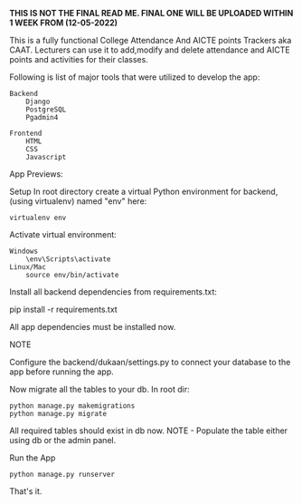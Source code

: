****THIS IS NOT THE FINAL READ ME. FINAL ONE WILL BE UPLOADED WITHIN 1 WEEK FROM (12-05-2022)****

This is a fully functional College Attendance And AICTE points Trackers aka CAAT.
Lecturers can use it to add,modify and delete attendance and AICTE points and activities for their classes. 

Following is list of major tools that were utilized to develop the app:

	Backend
		Django
		PostgreSQL
		Pgadmin4

	Frontend
		HTML
		CSS
		Javascript
		
App Previews:




Setup
In root directory create a virtual Python environment for backend, (using virtualenv) named "env" here:
	
	virtualenv env


Activate virtual environment:

	Windows
		\env\Scripts\activate
	Linux/Mac
		source env/bin/activate

Install all backend dependencies from requirements.txt:

pip install -r requirements.txt

All app dependencies must be installed now.

NOTE

Configure the backend/dukaan/settings.py to connect your database to the app before running the app.






Now migrate all the tables to your db. In root dir:

	python manage.py makemigrations
	python manage.py migrate

All required tables should exist in db now.
NOTE - Populate the table either using db or the admin panel.


Run the App

	python manage.py runserver
That's it.
